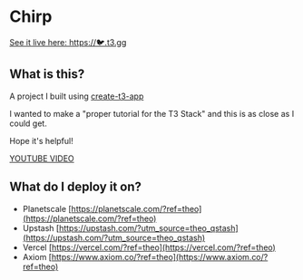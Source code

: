 # Chirp

[See it live here: https://🐦.t3.gg](https://🐦.t3.gg)

## What is this?

A project I built using [create-t3-app](https://create.t3.gg)

I wanted to make a "proper tutorial for the T3 Stack" and this is as close as I could get.

Hope it's helpful!

[YOUTUBE VIDEO](https://youtu.be/YkOSUVzOAA4)

## What do I deploy it on?

- Planetscale [https://planetscale.com/?ref=theo](https://planetscale.com/?ref=theo)
- Upstash [https://upstash.com/?utm_source=theo_qstash](https://upstash.com/?utm_source=theo_qstash)
- Vercel [https://vercel.com/?ref=theo](https://vercel.com/?ref=theo)
- Axiom [https://www.axiom.co/?ref=theo](https://www.axiom.co/?ref=theo)
